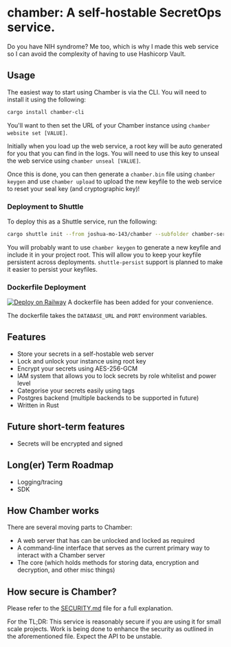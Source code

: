 # chamber: A self-hostable SecretOps service.

Do you have NIH syndrome? Me too, which is why I made this web service so I can avoid the complexity of having to use Hashicorp Vault.

## Usage
The easiest way to start using Chamber is via the CLI. You will need to install it using the following:
```bash
cargo install chamber-cli
```
You'll want to then set the URL of your Chamber instance using `chamber website set [VALUE]`.

Initially when you load up the web service, a root key will be auto generated for you that you can find in the logs. You will need to use this key to unseal the web service using `chamber unseal [VALUE]`. 

Once this is done, you can then generate a `chamber.bin` file using `chamber keygen` and use `chamber upload` to upload the new keyfile to the web service to reset your seal key (and cryptographic key)!

### Deployment to Shuttle 
To deploy this as a Shuttle service, run the following:
```bash
cargo shuttle init --from joshua-mo-143/chamber --subfolder chamber-server
```

You will probably want to use `chamber keygen` to generate a new keyfile and include it in your project root. This will allow you to keep your keyfile persistent across deployments. `shuttle-persist` support is planned to make it easier to persist your keyfiles.

### Dockerfile Deployment 
[![Deploy on Railway](https://railway.app/button.svg)](https://railway.app/template/VS9MIg?referralCode=zFpLxH)
A dockerfile has been added for your convenience.

The dockerfile takes the `DATABASE_URL` and `PORT` environment variables.

## Features
- Store your secrets in a self-hostable web server
- Lock and unlock your instance using root key 
- Encrypt your secrets using AES-256-GCM 
- IAM system that allows you to lock secrets by role whitelist and power level
- Categorise your secrets easily using tags
- Postgres backend (multiple backends to be supported in future)
- Written in Rust 

## Future short-term features
- Secrets will be encrypted and signed

## Long(er) Term Roadmap
- Logging/tracing
- SDK

## How Chamber works
There are several moving parts to Chamber:
- A web server that has can be unlocked and locked as required
- A command-line interface that serves as the current primary way to interact with a Chamber server
- The core (which holds methods for storing data, encryption and decryption, and other misc things)

## How secure is Chamber?
Please refer to the [SECURITY.md](./SECURITY.md) file for a full explanation.

For the TL;DR: This service is reasonably secure if you are using it for small scale projects. Work is being done to enhance the security as outlined in the aforementioned file. Expect the API to be unstable.

